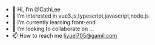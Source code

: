 - 👋 Hi, I’m @CathLee
- 👀 I’m interested in vue3.js,typescript,javascript,node.js
- 🌱 I’m currently learning front-end
- 💞️ I’m looking to collaborate on ...
- 📫 How to reach me liyuel705@gamil.com

<!---
CathLee/CathLee is a ✨ special ✨ repository because its `README.md` (this file) appears on your GitHub profile.
You can click the Preview link to take a look at your changes.
--->
